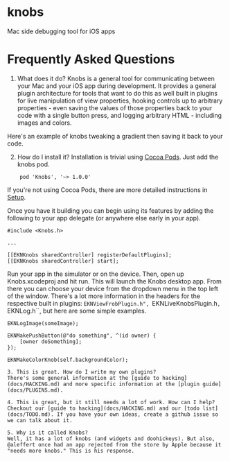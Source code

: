 knobs
=====

Mac side debugging tool for iOS apps

# Frequently Asked Questions

1. What does it do?
Knobs is a general tool for communicating between your Mac and your iOS app during development. It provides a general plugin architecture for tools that want to do this as well built in plugins for live manipulation of view properties, hooking controls up to arbitrary properties - even saving the values of those properties back to your code with a single button press, and logging arbitrary HTML - including images and colors.

Here's an example of knobs tweaking a gradient then saving it back to your code.

2. How do I install it?
Installation is trivial using [Cocoa Pods](http://cocoapods.org). Just add the knobs pod.
```
    pod 'Knobs', '~> 1.0.0'
```

If you're not using Cocoa Pods, there are more detailed instructions in [Setup](docs/SETUP.md).

Once you have it building you can begin using its features by adding the following to your app delegate (or anywhere else early in your app).

```
#include <Knobs.h>

...

[[EKNKnobs sharedController] registerDefaultPlugins];
[[EKNKnobs sharedController] start];
```

Run your app in the simulator or on the device. Then, open up Knobs.xcodeproj and hit run. This will launch the Knobs desktop app.
From there you can choose your device from the dropdown menu in the top left of the window. There's a lot more information in the headers for the respective built in plugins:
``EKNViewFrobPlugin.h", ``EKNLiveKnobsPlugin.h``, ``EKNLog.h``, but here are some simple examples.

```
EKNLogImage(someImage);

EKNMakePushButton(@"do something", ^(id owner) {
    [owner doSomething];
});

EKNMakeColorKnob(self.backgroundColor);

3. This is great. How do I write my own plugins?
There's some general information at the [guide to hacking](docs/HACKING.md) and more specific information at the [plugin guide](docs/PLUGINS.md).

4. This is great, but it still needs a lot of work. How can I help?
Checkout our [guide to hacking](docs/HACKING.md) and our [todo list](docs/TODO.md). If you have your own ideas, create a github issue so we can talk about it.

5. Why is it called Knobs?
Well, it has a lot of knobs (and widgets and doohickeys). But also, @aleffert once had an app rejected from the store by Apple because it "needs more knobs." This is his response.
